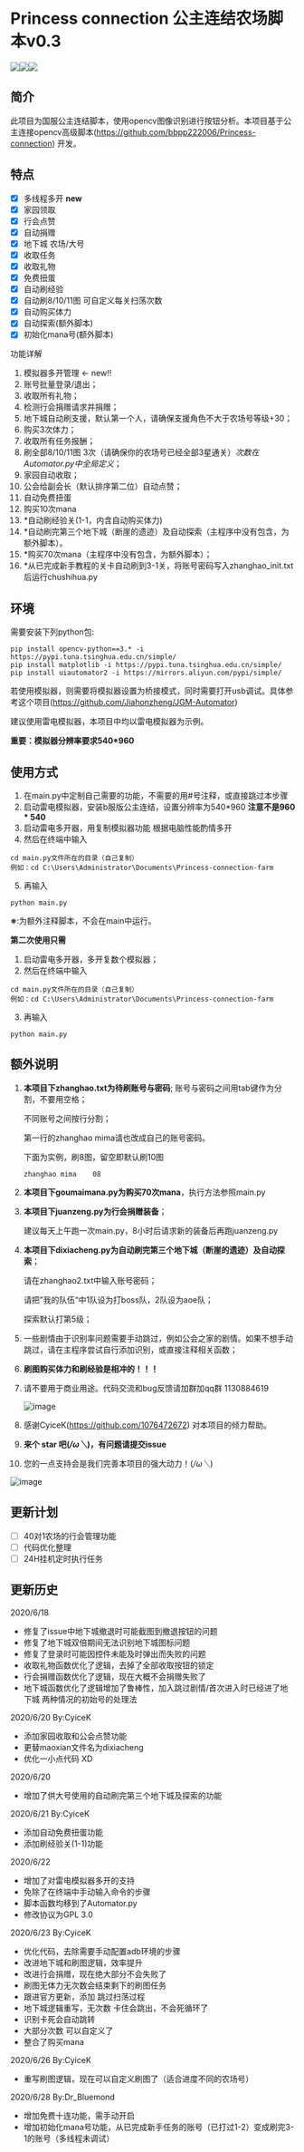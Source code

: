 # Princess connection 公主连结农场脚本v0.3

![](https://img.shields.io/badge/license-GPL--3.0-blue)![](https://img.shields.io/badge/opencv-2.0-blue)![](https://img.shields.io/badge/UIAutomator-2-blue)

## 简介

此项目为国服公主连结脚本，使用opencv图像识别进行按钮分析。本项目基于公主连接opencv高级脚本(https://github.com/bbpp222006/Princess-connection) 开发。

## 特点

- [x] 多线程多开 **new**
- [x] 家园领取
- [x] 行会点赞
- [x] 自动捐赠
- [x] 地下城 农场/大号
- [x] 收取任务
- [x] 收取礼物
- [x] 免费扭蛋
- [x] 自动刷经验
- [x] 自动刷8/10/11图 可自定义每关扫荡次数
- [x] 自动购买体力
- [x] 自动探索(额外脚本)
- [x] 初始化mana号(额外脚本)

功能详解

1. 模拟器多开管理 ← new!!
2. 账号批量登录/退出；
3. 收取所有礼物；
4. 检测行会捐赠请求并捐赠；
5. 地下城自动刷支援，默认第一个人，请确保支援角色不大于农场号等级+30；
6. 购买3次体力；
7. 收取所有任务报酬；
8. 刷全部8/10/11图 3次（请确保你的农场号已经全部3星通关）*次数在Automator.py中全局定义*；
10. 家园自动收取；
11. 公会给副会长（默认排序第二位）自动点赞；
12. 自动免费扭蛋
12. 购买10次mana
13. *自动刷经验关(1-1，内含自动购买体力)
14. *自动刷完第三个地下城（断崖的遗迹）及自动探索（主程序中没有包含，为额外脚本）。
15. *购买70次mana（主程序中没有包含，为额外脚本）；
16. *从已完成新手教程的关卡自动刷到3-1关，将账号密码写入zhanghao_init.txt后运行chushihua.py

## 环境

需要安装下列python包:

```
pip install opencv-python==3.* -i https://pypi.tuna.tsinghua.edu.cn/simple/
pip install matplotlib -i https://pypi.tuna.tsinghua.edu.cn/simple/
pip install uiautomator2 -i https://mirrors.aliyun.com/pypi/simple/
```

若使用模拟器，则需要将模拟器设置为桥接模式，同时需要打开usb调试。具体参考这个项目(https://github.com/Jiahonzheng/JGM-Automator)

建议使用雷电模拟器，本项目中均以雷电模拟器为示例。

**重要：模拟器分辨率要求540*960**


## 使用方式

1. 在main.py中定制自己需要的功能，不需要的用#号注释，或直接跳过本步骤
2. 启动雷电模拟器，安装b服版公主连结，设置分辨率为540*960   **注意不是960 * 540**
3. 启动雷电多开器，用复制模拟器功能 根据电脑性能酌情多开
4. 然后在终端中输入

```
cd main.py文件所在的目录（自己复制）
例如：cd C:\Users\Administrator\Documents\Princess-connection-farm
```

5. 再输入

```
python main.py
```

**※**:为额外注释脚本，不会在main中运行。

**第二次使用只需**

1. 启动雷电多开器，多开复数个模拟器；
2. 然后在终端中输入

```
cd main.py文件所在的目录（自己复制）
例如：cd C:\Users\Administrator\Documents\Princess-connection-farm
```

3. 再输入

```
python main.py
```

## 额外说明

1. **本项目下zhanghao.txt为待刷账号与密码**;
   账号与密码之间用tab键作为分割，不要用空格；

   不同账号之间按行分割；

   第一行的zhanghao mima请也改成自己的账号密码。

   下面为实例，刷8图，留空即默认刷10图
   
   ```
   zhanghao	mima	08
   ```
   
2. **本项目下goumaimana.py为购买70次mana**，执行方法参照main.py

3. **本项目下juanzeng.py为行会捐赠装备**；

   建议每天上午跑一次main.py，8小时后请求新的装备后再跑juanzeng.py

4. **本项目下dixiacheng.py为自动刷完第三个地下城（断崖的遗迹）及自动探索**；

   请在zhanghao2.txt中输入账号密码；

   请把”我的队伍“中1队设为打boss队，2队设为aoe队；

   探索默认打第5级；

5. 一些剧情由于识别率问题需要手动跳过，例如公会之家的剧情。如果不想手动跳过，请在主程序尝试自行添加识别，或直接注释相关函数；

6. **刷图购买体力和刷经验是相冲的！！！**

7. 请不要用于商业用途。代码交流和bug反馈请加群加qq群 1130884619

   ![image](https://s1.ax1x.com/2020/06/26/NsXjh9.png)

8. 感谢CyiceK(https://github.com/1076472672) 对本项目的倾力帮助。

9. **来个 star 吧(*/ω＼*)，有问题请提交issue**

10. 您的一点支持会是我们完善本项目的强大动力！(*/ω＼*)

   ![image](https://s1.ax1x.com/2020/06/22/NYtMHs.md.jpg)

## 更新计划

- [ ] 40对1农场的行会管理功能
- [ ] 代码优化整理
- [ ] 24H挂机定时执行任务

## 更新历史

2020/6/18

- 修复了issue中地下城撤退时可能截图到撤退按钮的问题
- 修复了地下城双倍期间无法识别地下城图标问题
- 修复了登录时可能因控件未能及时弹出而失败的问题
- 收取礼物函数优化了逻辑，去掉了全部收取按钮的锁定
- 行会捐赠函数优化了逻辑，现在大概不会捐赠失败了
- 地下城函数优化了逻辑增加了鲁棒性，加入跳过剧情/首次进入时已经进了地下城 两种情况的初始号的处理法

2020/6/20  By:CyiceK

- 添加家园收取和公会点赞功能
- 更替maoxian文件名为dixiacheng
- 优化一小点代码 XD

2020/6/20

* 增加了供大号使用的自动刷完第三个地下城及探索的功能

2020/6/21  By:CyiceK

- 添加自动免费扭蛋功能
- 添加刷经验关(1-1)功能

2020/6/22

* 增加了对雷电模拟器多开的支持
* 免除了在终端中手动输入命令的步骤
* 脚本函数均移到了Automator.py
* 修改协议为GPL 3.0

2020/6/23  By:CyiceK

- 优化代码，去除需要手动配置adb环境的步骤
- 改进地下城和刷图逻辑，效率提升
- 改进行会捐赠，现在绝大部分不会失败了
- 刷图无体力无次数会结束剩下的刷图任务
- 跟进官方更新，添加 跳过扫荡过程
- 地下城逻辑重写，无次数 卡住会跳出，不会死循环了
- 识别卡死会自动跳转
- 大部分次数 可以自定义了
- 整合了购买mana

2020/6/26  By:CyiceK

- 重写刷图逻辑，现在可以自定义刷图了（适合进度不同的农场号）

2020/6/28  By:Dr_Bluemond

- 增加免费十连功能，需手动开启
- 增加初始化mana号功能，从已完成新手任务的账号（已打过1-2）变成刷完3-1的账号（多线程未调试）